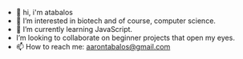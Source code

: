 - 👋 hi, i'm atabalos
- 👀 I’m interested in biotech and of course, computer science.
- 🌱 I’m currently learning JavaScript.
- I’m looking to collaborate on beginner projects that open my eyes.
- 📫 How to reach me: aarontabalos@gmail.com

<!---
atabalos/atabalos is a ✨ special ✨ repository because its `README.md` (this file) appears on your GitHub profile.
You can click the Preview link to take a look at your changes.
--->
